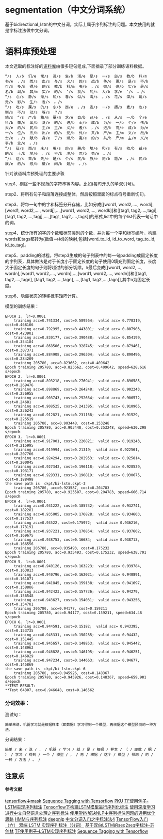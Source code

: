 # segmentation（中文分词系统）
基于bidirectional_lstm的中文分词，实际上属于序列标注的问题。本文使用的就是字标注法做中文分词。

# 语料库预处理
本文选取的标注好的[语料库](http://kexue.fm/usr/uploads/2016/10/1372394625.zip)由很多短句组成,下面摘录了部分训练语料数据。
```
“/s  人/b  们/e  常/s  说/s  生/b  活/e  是/s  一/s  部/s  教/b  科/m  书/e  ，/s  而/s  血/s  与/s  火/s  的/s  战/b  争/e  更/s  是/s  不/b  可/m  多/m  得/e  的/s  教/b  科/m  书/e  ，/s  她/s  确/b  实/e  是/s  名/b  副/m  其/m  实/e  的/s  ‘/s  我/s  的/s  大/b  学/e  ’/s  。/s  
“/s  心/s  静/s  渐/s  知/s  春/s  似/s  海/s  ，/s  花/s  深/s  每/s  觉/s  影/s  生/s  香/s  。/s  
“/s  吃/s  屎/s  的/s  东/b  西/e  ，/s  连/s  一/s  捆/s  麦/s  也/s  铡/s  不/s  动/s  呀/s  ？/s  
他/s  “/s  严/b  格/m  要/m  求/e  自/b  己/e  ，/s  从/s  一/b  个/e  科/b  举/e  出/b  身/e  的/s  进/b  士/e  成/b  为/e  一/b  个/e  伟/b  大/e  的/s  民/b  主/m  主/m  义/e  者/s  ，/s  进/b  而/e  成/b  为/e  一/s  位/s  杰/b  出/e  的/s  党/b  外/e  共/b  产/m  主/m  义/e  战/b  士/e  ，/s  献/b  身/e  于/s  崇/b  高/e  的/s  共/b  产/m  主/m  义/e  事/b  业/e  。/s  
“/s  征/s  而/s  未/s  用/s  的/s  耕/b  地/e  和/s  有/s  收/b  益/e  的/s  土/b  地/e  ，/s  不/b  准/e  荒/b  芜/e  。/s  
“/s  这/s  首/b  先/e  是/s  个/s  民/b  族/e  问/b  题/e  ，/s  民/b  族/e  的/s  感/b  情/e  问/b  题/e  。/s  
```
针对该语料库预处理的主要步骤

step1、剔除一些不规范的字符串等内容。比如(每句开头的单双引号)。

step2、将所有句子和段落连接成整体，然后按照里面的标点符号重新切句。

step3、将每一句中的字和标签分开存储，比如分成[[word1, word2,...., wordi],[word1, word2,...., wordj],...,[word1, word2,...., wordk]]和[[tag1, tag2,....,tagi], [tag1, tag2,....,tagj],....,[tag1, tag2,....,tagk]]的形式,list中的每个list代表一句话中的词。

step4、统计所有的字的个数和标签类别的个数，并为每一个字和标签编号，构建words和tags都转为{数值-->id}的映射,包括[word_to_id, id_to_word, tag_to_id, id_to_tag]。

step5、padding的过程。将step3生成的句子列表中的每一句padding成固定长度的字列表，具体做法是对于长度小于固定长度的句子使用0填充到固定长度，长度大于固定长度的句子则将超过的部分切除。h最后变成[[word1, word2,...., wordn],[word1, word2,...., wordn],...,[word1, word2,...., wordn]]和[[tag1, tag2,....,tagn], [tag1, tag2,....,tagn],....,[tag1, tag2,....,tagn]],其中n为固定长度。

step6、隐藏状态的转移概率矩阵计算。

模型的训练结果：
```
EPOCH 1， lr=0.0001
	training acc=0.741334, cost=0.589564;  valid acc= 0.778319, cost=0.468106 
	training acc=0.792995, cost=0.443801;  valid acc= 0.807903, cost=0.423901 
	training acc=0.830177, cost=0.390488;  valid acc= 0.854199, cost=0.354184 
	training acc=0.868506, cost=0.328745;  valid acc= 0.879461, cost=0.307371 
	training acc=0.884908, cost=0.296304;  valid acc= 0.890496, cost=0.284209 
	training 205780, acc=0.823662, cost=0.409642 
Epoch training 205780, acc=0.823662, cost=0.409642, speed=628.616 s/epoch
EPOCH 2， lr=0.0001
	training acc=0.893218, cost=0.276941;  valid acc= 0.896585, cost=0.269476 
	training acc=0.898869, cost=0.264248;  valid acc= 0.902243, cost=0.256955 
	training acc=0.903743, cost=0.252664;  valid acc= 0.906572, cost=0.24681 
	training acc=0.908525, cost=0.241395;  valid acc= 0.910965, cost=0.236243 
	training acc=0.912821, cost=0.231168;  valid acc= 0.91529, cost=0.225519 
	training 205780, acc=0.903448, cost=0.253248 
Epoch training 205780, acc=0.903448, cost=0.253248, speed=630.298 s/epoch
EPOCH 3， lr=0.0001
	training acc=0.917001, cost=0.220821;  valid acc= 0.919243, cost=0.215995 
	training acc=0.919994, cost=0.21319;  valid acc= 0.922561, cost=0.207766 
	training acc=0.924294, cost=0.202953;  valid acc= 0.925814, cost=0.200045 
	training acc=0.927343, cost=0.196118;  valid acc= 0.928539, cost=0.193171 
	training acc=0.929331, cost=0.190819;  valid acc= 0.930675, cost=0.188498 
the save path is  ckpt/bi-lstm.ckpt-3
	training 205780, acc=0.923587, cost=0.204783 
Epoch training 205780, acc=0.923587, cost=0.204783, speed=666.714 s/epoch
EPOCH 4， lr=0.0001
	training acc=0.931222, cost=0.185732;  valid acc= 0.932741, cost=0.182281 
	training acc=0.935005, cost=0.176828;  valid acc= 0.934603, cost=0.177537 
	training acc=0.93522, cost=0.175972;  valid acc= 0.936216, cost=0.173191 
	training acc=0.937221, cost=0.170854;  valid acc= 0.937602, cost=0.169675 
	training acc=0.938753, cost=0.16684;  valid acc= 0.938713, cost=0.166556 
	training 205780, acc=0.935493, cost=0.175232 
Epoch training 205780, acc=0.935493, cost=0.175232, speed=638.791 s/epoch
EPOCH 5， lr=0.0001
	training acc=0.940126, cost=0.163223;  valid acc= 0.939784, cost=0.163813 
	training acc=0.940796, cost=0.162021;  valid acc= 0.940891, cost=0.161071 
	training acc=0.941845, cost=0.159138;  valid acc= 0.941697, cost=0.158886 
	training acc=0.942423, cost=0.157736;  valid acc= 0.94279, cost=0.156548 
	training acc=0.943627, cost=0.154031;  valid acc= 0.943256, cost=0.154781 
	training 205780, acc=0.94177, cost=0.159211 
Epoch training 205780, acc=0.94177, cost=0.159211, speed=634.48 s/epoch
EPOCH 6， lr=0.0001
	training acc=0.944591, cost=0.15182;  valid acc= 0.943395, cost=0.153735 
	training acc=0.945331, cost=0.150285;  valid acc= 0.94432, cost=0.151445 
	training acc=0.945657, cost=0.148853;  valid acc= 0.945442, cost=0.148962 
	training acc=0.946828, cost=0.146195;  valid acc= 0.946251, cost=0.146829 
	training acc=0.947234, cost=0.144663;  valid acc= 0.94677, cost=0.145869 
the save path is  ckpt/bi-lstm.ckpt-6
	training 205780, acc=0.945926, cost=0.148367 
Epoch training 205780, acc=0.945926, cost=0.148367, speed=659.901 s/epoch
**TEST RESULT:
**Test 64307, acc=0.946648, cost=0.146562
```

### 分词效果：
测试句：
```
简单来说，机器学习就是根据样本（即数据）学习得到一个模型，再根据这个模型预测的一种方法。
```
分词结果：
```
简单 / 来 / 说 / ， / 机器 / 学习 / 就 / 是 / 根据 / 样本 / （ / 即数 / 据 / ） / 学习 / 得到 / 一个 / 模型 / ， / 再 / 根据 / 这个 / 模型 / 预测 / 的 / 一种 / 方法 / 。 / 
```


## 注意点




#### 参考文献
[tensorflow中mask](http://blog.csdn.net/appleml/article/details/56675152)
[Sequence Tagging with Tensorflow](https://guillaumegenthial.github.io/sequence-tagging-with-tensorflow.html)
[PKU](http://sighan.cs.uchicago.edu/bakeoff2005/data/pku_spec.pdf)
[TF使用例子-LSTM实现序列标注](http://www.jianshu.com/p/4cfcce68fc3b)
[Tensorflow下构建LSTM模型进行序列化标注](http://www.deepnlp.org/blog/tensorflow-lstm-pos/)
[使用深度学习进行中文自然语言处理之序列标注](http://www.jianshu.com/p/7e233ef57cb6)
[使用RNN解决NLP中序列标注问题的通用优化思路](http://blog.csdn.net/malefactor/article/details/50725480)
[ HMM与序列标注](http://blog.csdn.net/zbc1090549839/article/details/53887031)
[deepnlp](https://github.com/rockingdingo/deepnlp/tree/r0.1.7#segmentation)
[中文分词入门之字标注法4](http://www.52nlp.cn/%E4%B8%AD%E6%96%87%E5%88%86%E8%AF%8D%E5%85%A5%E9%97%A8%E4%B9%8B%E5%AD%97%E6%A0%87%E6%B3%A8%E6%B3%954)
[TensorFlow入门（六） 双端 LSTM 实现序列标注（分词）](http://blog.csdn.net/jerr__y/article/details/70471066)
[基于双向LSTM的seq2seq字标注-苏剑林](http://spaces.ac.cn/archives/3924/)
[TF使用例子-LSTM实现序列标注](http://www.jianshu.com/p/4cfcce68fc3b)
[Sequence Tagging with Tensorflow](https://guillaumegenthial.github.io/sequence-tagging-with-tensorflow.html)